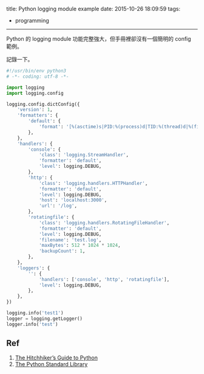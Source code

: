 title: Python logging module example
date: 2015-10-26 18:09:59
tags:
- programming
---

Python 的 logging module 功能完整強大，但手冊裡卻沒有一個簡明的 config 範例。

記錄一下。
<!-- more -->
```python
#!/usr/bin/env python3
# -*- coding: utf-8 -*-

import logging
import logging.config

logging.config.dictConfig({
    'version': 1,
    'formatters': {
        'default': {
            'format': '[%(asctime)s|PID:%(process)d|TID:%(thread)d|%(filename)s:%(lineno)d|%(funcName)s|%(name)s|%(levelname)s] %(message)s',
        },
    },
    'handlers': {
        'console': {
            'class': 'logging.StreamHandler',
            'formatter': 'default',
            'level': logging.DEBUG,
        },
        'http': {
            'class': 'logging.handlers.HTTPHandler',
            'formatter': 'default',
            'level': logging.DEBUG,
            'host': 'localhost:3000',
            'url': '/log',
        },
        'rotatingfile': {
            'class': 'logging.handlers.RotatingFileHandler',
            'formatter': 'default',
            'level': logging.DEBUG,
            'filename': 'test.log',
            'maxBytes': 512 * 1024 * 1024,
            'backupCount': 1,
        },
    },
    'loggers': {
        '': {
            'handlers': ['console', 'http', 'rotatingfile'],
            'level': logging.DEBUG,
        },
    },
})

logging.info('test1')
logger = logging.getLogger()
logger.info('test')
```

## Ref

1. [The Hitchhiker’s Guide to Python]
2. [The Python Standard Library]

[The Hitchhiker’s Guide to Python]: http://docs.python-guide.org/en/latest/writing/logging/
[The Python Standard Library]: https://docs.python.org/2/library/logging.html
